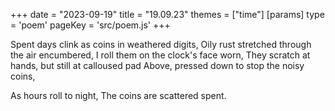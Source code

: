 +++
date = "2023-09-19"
title = "19.09.23"
themes = ["time"]
[params]
  type = 'poem'
  pageKey = 'src/poem.js'
+++

Spent days clink as coins in weathered digits,
Oily rust stretched through the air encumbered,
I roll them on the clock's face worn,
They scratch at hands, but still at calloused pad
Above, pressed down to stop the noisy coins,

As hours roll to night,
The coins are scattered spent.
